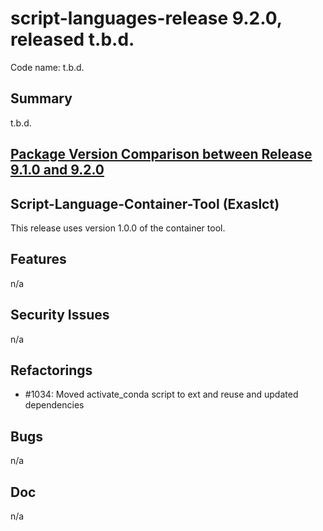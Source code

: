 # script-languages-release 9.2.0, released t.b.d.

Code name: t.b.d.

## Summary

t.b.d. 

## [Package Version Comparison between Release 9.1.0 and 9.2.0](package_diffs/9.2.0/README.md)

## Script-Language-Container-Tool (Exaslct)

This release uses version 1.0.0 of the container tool.

## Features

 n/a


## Security Issues

n/a

## Refactorings

 - #1034: Moved activate_conda script to ext and reuse and updated dependencies

## Bugs

 n/a

## Doc

 n/a

